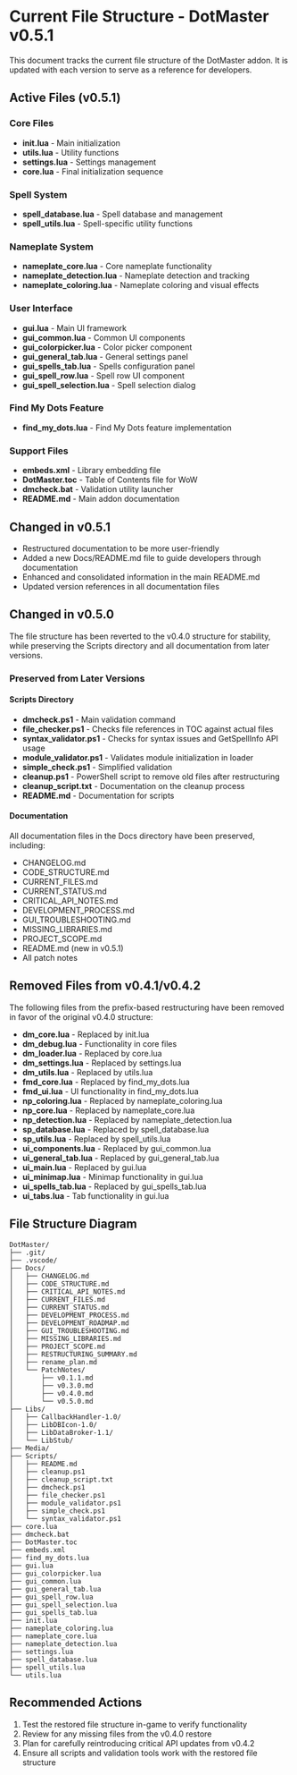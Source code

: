 # Current File Structure - DotMaster v0.5.1

This document tracks the current file structure of the DotMaster addon. It is updated with each version to serve as a reference for developers.

## Active Files (v0.5.1)

### Core Files
- **init.lua** - Main initialization
- **utils.lua** - Utility functions
- **settings.lua** - Settings management
- **core.lua** - Final initialization sequence

### Spell System
- **spell_database.lua** - Spell database and management
- **spell_utils.lua** - Spell-specific utility functions

### Nameplate System
- **nameplate_core.lua** - Core nameplate functionality
- **nameplate_detection.lua** - Nameplate detection and tracking
- **nameplate_coloring.lua** - Nameplate coloring and visual effects

### User Interface
- **gui.lua** - Main UI framework
- **gui_common.lua** - Common UI components
- **gui_colorpicker.lua** - Color picker component
- **gui_general_tab.lua** - General settings panel
- **gui_spells_tab.lua** - Spells configuration panel
- **gui_spell_row.lua** - Spell row UI component
- **gui_spell_selection.lua** - Spell selection dialog

### Find My Dots Feature
- **find_my_dots.lua** - Find My Dots feature implementation

### Support Files
- **embeds.xml** - Library embedding file
- **DotMaster.toc** - Table of Contents file for WoW
- **dmcheck.bat** - Validation utility launcher
- **README.md** - Main addon documentation

## Changed in v0.5.1
- Restructured documentation to be more user-friendly
- Added a new Docs/README.md file to guide developers through documentation
- Enhanced and consolidated information in the main README.md
- Updated version references in all documentation files

## Changed in v0.5.0
The file structure has been reverted to the v0.4.0 structure for stability, while preserving the Scripts directory and all documentation from later versions.

### Preserved from Later Versions

#### Scripts Directory
- **dmcheck.ps1** - Main validation command
- **file_checker.ps1** - Checks file references in TOC against actual files
- **syntax_validator.ps1** - Checks for syntax issues and GetSpellInfo API usage
- **module_validator.ps1** - Validates module initialization in loader
- **simple_check.ps1** - Simplified validation
- **cleanup.ps1** - PowerShell script to remove old files after restructuring
- **cleanup_script.txt** - Documentation on the cleanup process
- **README.md** - Documentation for scripts

#### Documentation
All documentation files in the Docs directory have been preserved, including:
- CHANGELOG.md
- CODE_STRUCTURE.md
- CURRENT_FILES.md
- CURRENT_STATUS.md
- CRITICAL_API_NOTES.md
- DEVELOPMENT_PROCESS.md
- GUI_TROUBLESHOOTING.md
- MISSING_LIBRARIES.md
- PROJECT_SCOPE.md
- README.md (new in v0.5.1)
- All patch notes

## Removed Files from v0.4.1/v0.4.2
The following files from the prefix-based restructuring have been removed in favor of the original v0.4.0 structure:

- **dm_core.lua** - Replaced by init.lua
- **dm_debug.lua** - Functionality in core files
- **dm_loader.lua** - Replaced by core.lua
- **dm_settings.lua** - Replaced by settings.lua
- **dm_utils.lua** - Replaced by utils.lua
- **fmd_core.lua** - Replaced by find_my_dots.lua
- **fmd_ui.lua** - UI functionality in find_my_dots.lua
- **np_coloring.lua** - Replaced by nameplate_coloring.lua
- **np_core.lua** - Replaced by nameplate_core.lua
- **np_detection.lua** - Replaced by nameplate_detection.lua
- **sp_database.lua** - Replaced by spell_database.lua
- **sp_utils.lua** - Replaced by spell_utils.lua
- **ui_components.lua** - Replaced by gui_common.lua
- **ui_general_tab.lua** - Replaced by gui_general_tab.lua
- **ui_main.lua** - Replaced by gui.lua
- **ui_minimap.lua** - Minimap functionality in gui.lua
- **ui_spells_tab.lua** - Replaced by gui_spells_tab.lua
- **ui_tabs.lua** - Tab functionality in gui.lua

## File Structure Diagram
```
DotMaster/
├── .git/
├── .vscode/
├── Docs/
│   ├── CHANGELOG.md
│   ├── CODE_STRUCTURE.md
│   ├── CRITICAL_API_NOTES.md
│   ├── CURRENT_FILES.md
│   ├── CURRENT_STATUS.md
│   ├── DEVELOPMENT_PROCESS.md
│   ├── DEVELOPMENT_ROADMAP.md
│   ├── GUI_TROUBLESHOOTING.md
│   ├── MISSING_LIBRARIES.md
│   ├── PROJECT_SCOPE.md
│   ├── RESTRUCTURING_SUMMARY.md
│   ├── rename_plan.md
│   └── PatchNotes/
│       ├── v0.1.1.md
│       ├── v0.3.0.md
│       ├── v0.4.0.md
│       └── v0.5.0.md
├── Libs/
│   ├── CallbackHandler-1.0/
│   ├── LibDBIcon-1.0/
│   ├── LibDataBroker-1.1/
│   └── LibStub/
├── Media/
├── Scripts/
│   ├── README.md
│   ├── cleanup.ps1
│   ├── cleanup_script.txt
│   ├── dmcheck.ps1
│   ├── file_checker.ps1
│   ├── module_validator.ps1
│   ├── simple_check.ps1
│   └── syntax_validator.ps1
├── core.lua
├── dmcheck.bat
├── DotMaster.toc
├── embeds.xml
├── find_my_dots.lua
├── gui.lua
├── gui_colorpicker.lua
├── gui_common.lua
├── gui_general_tab.lua
├── gui_spell_row.lua
├── gui_spell_selection.lua
├── gui_spells_tab.lua
├── init.lua
├── nameplate_coloring.lua
├── nameplate_core.lua
├── nameplate_detection.lua
├── settings.lua
├── spell_database.lua
├── spell_utils.lua
└── utils.lua
```

## Recommended Actions

1. Test the restored file structure in-game to verify functionality
2. Review for any missing files from the v0.4.0 restore
3. Plan for carefully reintroducing critical API updates from v0.4.2
4. Ensure all scripts and validation tools work with the restored file structure
``` 